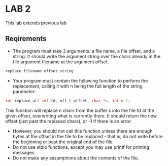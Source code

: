# LAB 2

This lab extends previous lab

## Reqirements

* The program must take 3 arguments: a file name, a file offset, and a string.  It should write the argument string over the chars already in the file argument filename at the argument offset.
```bash
replace filename offset string
```
* Your program must contain the following function to perform the replacement, calling it with n being the full length of the string parameter:
```C
int replace_at( int fd, off_t offset, char *s, int n );
```
This function will replace n chars from the buffer s into the file fd at the given offset, overwriting what is currently there.  It should return the new offset (just past the replaced chars), or -1 if there is an error.
* However, you should not call this function unless there are enough bytes at the offset in the file to be replaced – that is, do not write before the beginning or past the original end of the file.
* Do  not use stdio functions, except you may use printf for printing messages.  
* Do not make any assumptions about the contents of the file. 